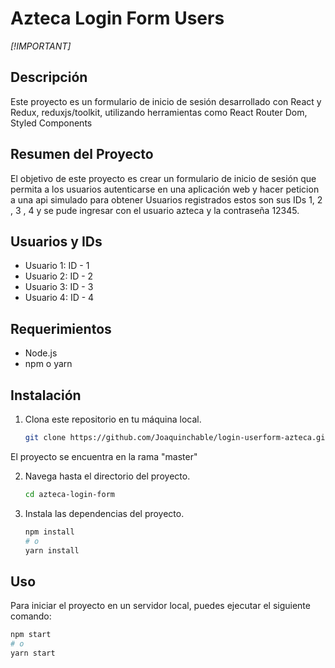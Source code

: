 # Azteca Login Form Users
_[!IMPORTANT]_
## Descripción
Este proyecto es un formulario de inicio de sesión desarrollado con React y Redux, reduxjs/toolkit, utilizando herramientas como React Router Dom, Styled Components

## Resumen del Proyecto
El objetivo de este proyecto es crear un formulario de inicio de sesión que permita a los usuarios autenticarse en una aplicación web y hacer peticion a una api simulado para obtener Usuarios registrados estos son sus IDs 1, 2 , 3 , 4  y se pude ingresar con el usuario azteca y la contraseña 12345.

## Usuarios y IDs
- Usuario 1: ID - 1
- Usuario 2: ID - 2
- Usuario 3: ID - 3
- Usuario 4: ID - 4

## Requerimientos
- Node.js
- npm o yarn

## Instalación
1. Clona este repositorio en tu máquina local.
    ```bash
    git clone https://github.com/Joaquinchable/login-userform-azteca.git
    ```
  El proyecto se encuentra en la rama "master"

2. Navega hasta el directorio del proyecto.
    ```bash
    cd azteca-login-form
    ```

3. Instala las dependencias del proyecto.
    ```bash
    npm install
    # o
    yarn install
    ```

## Uso
Para iniciar el proyecto en un servidor local, puedes ejecutar el siguiente comando:
```bash
npm start
# o
yarn start
